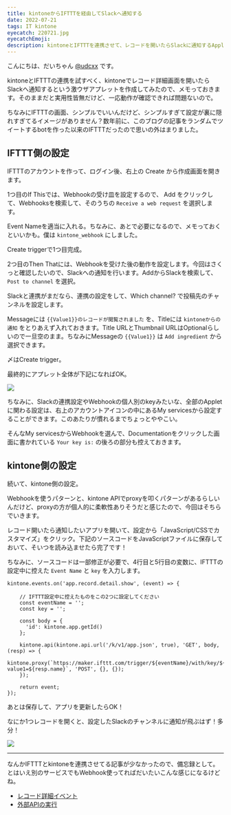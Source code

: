```yaml
---
title: kintoneからIFTTTを経由してSlackへ通知する
date: 2022-07-21
tags: IT kintone
eyecatch: 220721.jpg
eyecatchEmoji:
description: kintoneとIFTTTを連携させて、レコードを開いたらSlackに通知するAppletを作ってみました。実用性はないので、応用必須です。
---
```


こんにちは、だいちゃん [@udcxx](https://twitter.com/udc_xx) です。

kintoneとIFTTTの連携を試すべく、kintoneでレコード詳細画面を開いたらSlackへ通知するという激ウザアプレットを作成してみたので、メモっておきます。そのままだと実用性皆無だけど、一応動作が確認できれば問題ないので。

ちなみにIFTTTの画面、シンプルでいいんだけど、シンプルすぎて設定が裏に隠れすぎてるイメージがありません？数年前に、このブログの記事をランダムでツイートするbotを作った以来のIFTTTだったので思いの外はまりました。

## IFTTT側の設定

IFTTTのアカウントを作って、ログイン後、右上の Create から作成画面を開きます。

1つ目のIf Thisでは、Webhookの受け皿を設定するので、 Add をクリックして、Webhooksを検索して、そのうちの `Receive a web request` を選択します。

Event Nameを適当に入れる。ちなみに、あとで必要になるので、メモっておくといいかも。僕は `kintone_webhook` にしました。

Create triggerで1つ目完成。

2つ目のThen Thatには、Webhookを受けた後の動作を設定します。今回はさくっと確認したいので、Slackへの通知を行います。AddからSlackを検索して、 `Post to channel` を選択。

Slackと連携がまだなら、連携の設定をして、Which channel? で投稿先のチャンネルを設定します。

Messageには `{{Value1}}のレコードが閲覧されました` を、Titleには `kintoneからの通知` をとりあえず入れておきます。Title URLとThumbnail URLはOptionalらしいので一旦空のまま。ちなみにMessageの `{{Value1}}` は `Add ingredient` から選択できます。

〆はCreate trigger。

最終的にアプレット全体が下記になればOK。

![](/images/220721_1.png)

ちなみに、Slackの連携設定やWebhookの個人別のkeyみたいな、全部のAppletに関わる設定は、右上のアカウントアイコンの中にあるMy servicesから設定することができます。このあたりが慣れるまでちょっとややこい。

そんなMy servicesからWebhookを選んで、Documentationをクリックした画面に書かれている `Your key is:` の後ろの部分も控えておきます。

## kintone側の設定

続いて、kintone側の設定。

Webhookを使うパターンと、kintone APIでproxyを叩くパターンがあるらしいんだけど、proxyの方が個人的に柔軟性ありそうだと感じたので、今回はそちらでいきます。

レコード開いたら通知したいアプリを開いて、設定から「JavaScript/CSSでカスタマイズ」をクリック。下記のソースコードをJavaScriptファイルに保存しておいて、そいつを読み込ませたら完了です！

ちなみに、ソースコードは一部修正が必要で、4行目と5行目の変数に、IFTTTの設定中に控えた `Event Name` と `key` を入力します。

```
kintone.events.on('app.record.detail.show', (event) => {

    // IFTTT設定中に控えたものをこの2つに設定してください
    const eventName = '';
    const key = '';

    const body = {
      'id': kintone.app.getId()
    };

    kintone.api(kintone.api.url('/k/v1/app.json', true), 'GET', body, (resp) => {
      kintone.proxy(`https://maker.ifttt.com/trigger/${eventName}/with/key/${key}?value1=${resp.name}`, 'POST', {}, {});
    });

    return event;
});
```

あとは保存して、アプリを更新したらOK！

なにか1つレコードを開くと、設定したSlackのチャンネルに通知が飛ぶはず！多分！

![](/images/220721_2.png)

---

なんかIFTTTとkintoneを連携させてる記事が少なかったので、備忘録として。とはいえ別のサービスでもWebhook使ってればだいたいこんな感じになるけどね。

* [レコード詳細イベント](https://developer.cybozu.io/hc/ja/articles/201941974)
* [外部APIの実行](https://developer.cybozu.io/hc/ja/articles/202166320)
